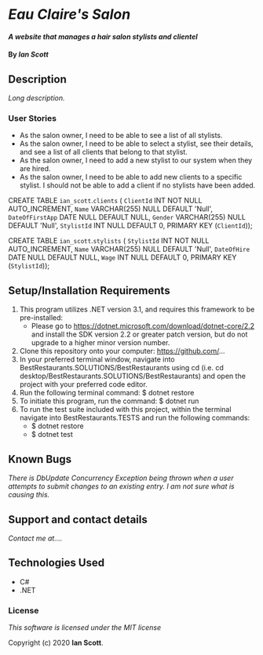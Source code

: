# _Eau Claire's Salon_

#### _A website that manages a hair salon stylists and clientel_

#### By _**Ian Scott**_

## Description

_Long description._

### User Stories
  * As the salon owner, I need to be able to see a list of all stylists.
  * As the salon owner, I need to be able to select a stylist, see their details, and see a list of all clients that belong to that stylist.
  * As the salon owner, I need to add a new stylist to our system when they are hired.
  * As the salon owner, I need to be able to add new clients to a specific stylist. I should not be able to add a client if no stylists have been added.


  CREATE TABLE `ian_scott`.`clients` (
  `ClientId` INT NOT NULL AUTO_INCREMENT,
  `Name` VARCHAR(255) NULL DEFAULT 'Null',
  `DateOfFirstApp` DATE NULL DEFAULT NULL,
  `Gender` VARCHAR(255) NULL DEFAULT 'Null',
  `StylistId` INT NULL DEFAULT 0,
  PRIMARY KEY (`ClientId`));

  CREATE TABLE `ian_scott`.`stylists` (
  `StylistId` INT NOT NULL AUTO_INCREMENT,
  `Name` VARCHAR(255) NULL DEFAULT 'Null',
  `DateOfHire` DATE NULL DEFAULT NULL,
  `Wage` INT NULL DEFAULT 0,
  PRIMARY KEY (`StylistId`));

## Setup/Installation Requirements

1. This program utilizes .NET version 3.1, and requires this framework to be pre-installed:
    * Please go to https://dotnet.microsoft.com/download/dotnet-core/2.2 and install the SDK   version 2.2 or greater patch version, but do not upgrade to a higher minor version number.
2. Clone this repository onto your computer: https://github.com/...
3. In your preferred terminal window, navigate into BestRestaurants.SOLUTIONS/BestRestaurants using cd (i.e. cd desktop/BestRestaurants.SOLUTIONS/BestRestaurants) and open the project with your preferred code editor.
4. Run the following terminal command: $ dotnet restore
5. To initiate this program, run the command: $ dotnet run
6. To run the test suite included with this project, within the terminal navigate into BestRestaurants.TESTS and run the following commands:
    * $ dotnet restore
    * $ dotnet test


## Known Bugs

_There is DbUpdate Concurrency Exception being thrown when a user attempts to submit changes to an existing entry. I am not sure what is causing this._

## Support and contact details

_Contact me at...._

## Technologies Used

- C#
- .NET

### License

_This software is licensed under the MIT license_

Copyright (c) 2020 **Ian Scott**.